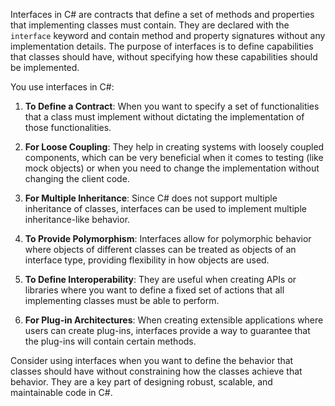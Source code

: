 Interfaces in C# are contracts that define a set of methods and properties that implementing classes must contain. They are declared with the `interface` keyword and contain method and property signatures without any implementation details. The purpose of interfaces is to define capabilities that classes should have, without specifying how these capabilities should be implemented.

You use interfaces in C#:

1. **To Define a Contract**: When you want to specify a set of functionalities that a class must implement without dictating the implementation of those functionalities.

2. **For Loose Coupling**: They help in creating systems with loosely coupled components, which can be very beneficial when it comes to testing (like mock objects) or when you need to change the implementation without changing the client code.

3. **For Multiple Inheritance**: Since C# does not support multiple inheritance of classes, interfaces can be used to implement multiple inheritance-like behavior.

4. **To Provide Polymorphism**: Interfaces allow for polymorphic behavior where objects of different classes can be treated as objects of an interface type, providing flexibility in how objects are used.

5. **To Define Interoperability**: They are useful when creating APIs or libraries where you want to define a fixed set of actions that all implementing classes must be able to perform.

6. **For Plug-in Architectures**: When creating extensible applications where users can create plug-ins, interfaces provide a way to guarantee that the plug-ins will contain certain methods.

Consider using interfaces when you want to define the behavior that classes should have without constraining how the classes achieve that behavior. They are a key part of designing robust, scalable, and maintainable code in C#.
